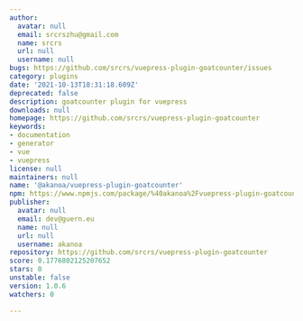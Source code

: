 ```yaml
---
author:
  avatar: null
  email: srcrszhu@gmail.com
  name: srcrs
  url: null
  username: null
bugs: https://github.com/srcrs/vuepress-plugin-goatcounter/issues
category: plugins
date: '2021-10-13T18:31:18.609Z'
deprecated: false
description: goatcounter plugin for vuepress
downloads: null
homepage: https://github.com/srcrs/vuepress-plugin-goatcounter
keywords:
- documentation
- generator
- vue
- vuepress
license: null
maintainers: null
name: '@akanoa/vuepress-plugin-goatcounter'
npm: https://www.npmjs.com/package/%40akanoa%2Fvuepress-plugin-goatcounter
publisher:
  avatar: null
  email: dev@guern.eu
  name: null
  url: null
  username: akanoa
repository: https://github.com/srcrs/vuepress-plugin-goatcounter
score: 0.1776802125207652
stars: 0
unstable: false
version: 1.0.6
watchers: 0

---
```



